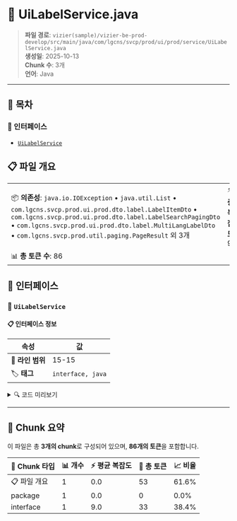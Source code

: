 # 📄 UiLabelService.java

> **파일 경로**: `vizier(sample)/vizier-be-prod-develop/src/main/java/com/lgcns/svcp/prod/ui/prod/service/UiLabelService.java`  
> **생성일**: 2025-10-13  
> **Chunk 수**: 3개  
> **언어**: Java
---

## 📑 목차

### 🔌 인터페이스
- [`UiLabelService`](#interface-uilabelservice)


## 📋 파일 개요

| | |
|--|--|
| 📦 **의존성**: `java.io.IOException` • `java.util.List` • `com.lgcns.svcp.prod.ui.prod.dto.label.LabelItemDto` • `com.lgcns.svcp.prod.ui.prod.dto.label.LabelSearchPagingDto` • `com.lgcns.svcp.prod.ui.prod.dto.label.MultiLangLabelDto` • `com.lgcns.svcp.prod.util.paging.PageResult` 외 3개 | ⚡ **총 복잡도**: 9 |
| 📊 **총 토큰 수**: 86 |  |




## 🔌 인터페이스

### <a id="interface-uilabelservice"></a>🔌 `UiLabelService`


#### 📋 인터페이스 정보

| 속성 | 값 |
|------|----|
| 📍 **라인 범위** | 15-15 |
| 🏷️ **태그** | `interface, java` |
<details>
<summary>🔍 코드 미리보기</summary>

```java
public interface UiLabelService {
	PageResult<MultiLangLabelDto> findAll(LabelSearchPagingDto params);

	void save(MultiLangLabelDto input);

	void delete(String labelId);

	void exportExcel(String type, String value, String language, HttpServletResponse response);

	void importExcel(HttpServletRequest request) throws IOException, ServletException;

	List<MultiLangLabelDto> findLanguageI18n();

	List<LabelItemDto> getAllLanguage();
}...
```

**Chunk 정보**
- 🆔 **ID**: `0df1f0ad1f85`
- 📊 **토큰**: 33

</details>

---




## 🧩 Chunk 요약

이 파일은 총 **3개의 chunk**로 구성되어 있으며, **86개의 토큰**을 포함합니다.

| 🧩 Chunk 타입 | 📊 개수 | ⚡ 평균 복잡도 | 📝 총 토큰 | 📈 비율 |
|---------------|--------|-------------|----------|--------|
| 📋 파일 개요 | 1 | 0.0 | 53 | 61.6% |
| package | 1 | 0.0 | 0 | 0.0% |
| interface | 1 | 9.0 | 33 | 38.4% |

